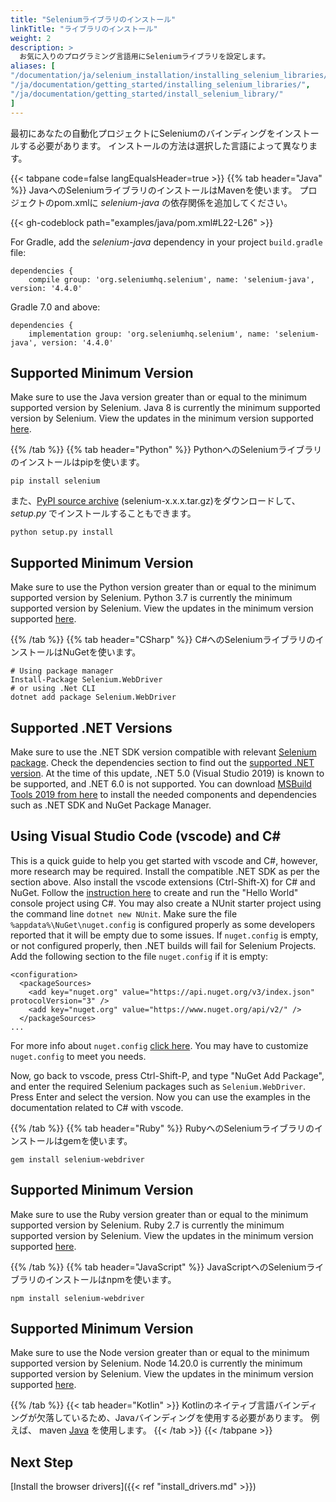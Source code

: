```yaml
---
title: "Seleniumライブラリのインストール"
linkTitle: "ライブラリのインストール"
weight: 2
description: >
  お気に入りのプログラミング言語用にSeleniumライブラリを設定します。
aliases: [
"/documentation/ja/selenium_installation/installing_selenium_libraries/",
"/ja/documentation/getting_started/installing_selenium_libraries/",
"/ja/documentation/getting_started/install_selenium_library/"
]
---
```


最初にあなたの自動化プロジェクトにSeleniumのバインディングをインストールする必要があります。
インストールの方法は選択した言語によって異なります。

{{< tabpane code=false langEqualsHeader=true >}}
  {{% tab header="Java" %}}
JavaへのSeleniumライブラリのインストールはMavenを使います。
プロジェクトのpom.xmlに _selenium-java_ の依存関係を追加してください。

{{< gh-codeblock path="examples/java/pom.xml#L22-L26" >}}

For Gradle, add the _selenium-java_ dependency in your project `build.gradle` file:

```text
dependencies {
    compile group: 'org.seleniumhq.selenium', name: 'selenium-java', version: '4.4.0'
```

Gradle 7.0 and above:

```text
dependencies {
    implementation group: 'org.seleniumhq.selenium', name: 'selenium-java', version: '4.4.0'
```

## Supported Minimum Version

Make sure to use the Java version greater than or equal to the minimum supported version by Selenium. 
Java 8 is currently the minimum supported version by Selenium.
View the updates in the minimum version supported [here](https://github.com/SeleniumHQ/selenium/blob/trunk/.bazelrc#L13). 

  {{% /tab %}}
  {{% tab header="Python" %}}
  PythonへのSeleniumライブラリのインストールはpipを使います。

```shell
pip install selenium
```

また、[PyPI source archive](https://pypi.org/project/selenium/#files)
(selenium-x.x.x.tar.gz)をダウンロードして、 _setup.py_ でインストールすることもできます。

```shell
python setup.py install
```
## Supported Minimum Version

Make sure to use the Python version greater than or equal to the minimum supported version by Selenium. 
Python 3.7 is currently the minimum supported version by Selenium.
View the updates in the minimum version supported [here](https://github.com/SeleniumHQ/selenium/blob/trunk/py/setup.py#L41).

  {{% /tab %}}
  {{% tab header="CSharp" %}}
  C#へのSeleniumライブラリのインストールはNuGetを使います。

```shell
# Using package manager
Install-Package Selenium.WebDriver
# or using .Net CLI
dotnet add package Selenium.WebDriver
```
## Supported .NET Versions
Make sure to use the .NET SDK version compatible with relevant [Selenium package](https://www.nuget.org/packages/Selenium.WebDriver).
Check the dependencies section to find out the [supported .NET version](https://dotnet.microsoft.com/en-us/download/dotnet).
At the time of this update, .NET 5.0 (Visual Studio 2019) is known to be supported, and .NET 6.0 is not supported.
You can download [MSBuild Tools 2019 from here](https://docs.microsoft.com/en-us/visualstudio/install/create-an-offline-installation-of-visual-studio?view=vs-2019) to install the needed components and dependencies such as .NET SDK and NuGet Package Manager.

## Using Visual Studio Code (vscode) and C#
This is a quick guide to help you get started with vscode and C#, however, more research may be required.
Install the compatible .NET SDK as per the section above.
Also install the vscode extensions (Ctrl-Shift-X) for C# and NuGet.
Follow the [instruction here](https://docs.microsoft.com/en-us/dotnet/core/tutorials/with-visual-studio-code?pivots=dotnet-5-0) 
to create and run the "Hello World" console project using C#.
You may also create a NUnit starter project using the command line `dotnet new NUnit`.
Make sure the file `%appdata%\NuGet\nuget.config` is configured properly as some developers reported that it will be empty due to some issues.
If `nuget.config` is empty, or not configured properly, then .NET builds will fail for Selenium Projects.
Add the following section to the file `nuget.config` if it is empty:
```
<configuration>
  <packageSources>
    <add key="nuget.org" value="https://api.nuget.org/v3/index.json" protocolVersion="3" />
    <add key="nuget.org" value="https://www.nuget.org/api/v2/" />   
  </packageSources>
...
```
For more info about `nuget.config` [click here](https://docs.microsoft.com/en-us/nuget/reference/nuget-config-file).
You may have to customize `nuget.config` to meet you needs.

Now, go back to vscode, press Ctrl-Shift-P, and type "NuGet Add Package", and enter the required Selenium packages such as `Selenium.WebDriver`.
Press Enter and select the version.
Now you can use the examples in the documentation related to C# with vscode.
 
  {{% /tab %}}
  {{% tab header="Ruby" %}}
  RubyへのSeleniumライブラリのインストールはgemを使います。

```shell
gem install selenium-webdriver
```
## Supported Minimum Version

Make sure to use the Ruby version greater than or equal to the minimum supported version by Selenium. 
Ruby 2.7 is currently the minimum supported version by Selenium.
View the updates in the minimum version supported [here](https://github.com/SeleniumHQ/selenium/blob/trunk/rb/selenium-webdriver.gemspec#L32).

  {{% /tab %}}
  {{% tab header="JavaScript" %}}
  JavaScriptへのSeleniumライブラリのインストールはnpmを使います。

```shell
npm install selenium-webdriver
```
## Supported Minimum Version

Make sure to use the Node version greater than or equal to the minimum supported version by Selenium. 
Node 14.20.0 is currently the minimum supported version by Selenium.
View the updates in the minimum version supported [here](https://github.com/SeleniumHQ/selenium/blob/trunk/javascript/node/selenium-webdriver/package.json#L23).

  {{% /tab %}}
  {{< tab header="Kotlin" >}}
  Kotlinのネイティブ言語バインディングが欠落しているため、Javaバインディングを使用する必要があります。
  例えば、 maven [Java](#java) を使用します。
  {{< /tab >}}
{{< /tabpane >}}

## Next Step
[Install the browser drivers]({{< ref "install_drivers.md" >}})
